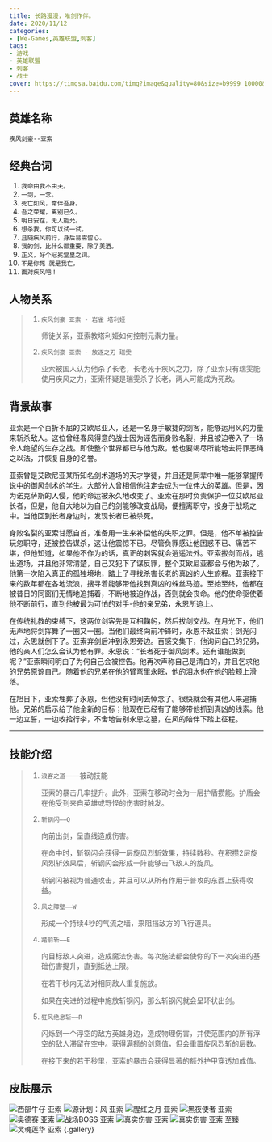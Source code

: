 ```yaml
---
title: 长路漫漫，唯剑作伴。
date: 2020/11/12
categories:
- [We-Games,英雄联盟,刺客]
tags:
- 游戏
- 英雄联盟
- 刺客
- 战士
cover: https://timgsa.baidu.com/timg?image&quality=80&size=b9999_10000&sec=1605268594856&di=cd1eed5339c2b5e3edf15a304d5df6b4&imgtype=0&src=http%3A%2F%2Fimg1.replays.net%2Flol.replays.net%2Fuploads%2Fbody%2F2017%2F01%2F1484544071nDG.jpg
---
```

## 英雄名称

`疾风剑豪--亚索`

## 经典台词

1. `我命由我不由天。`
2. `一剑，一念。`
3. `死亡如风，常伴吾身。`
4. `吾之荣耀，离别已久。`
5. `明日安在，无人能允。`
6. `想杀我，你可以试一试。`
7. `且随疾风前行，身后易需留心。`
8. `我的剑，比什么都重要，除了美酒。`
9. `正义，好个冠冕堂皇之词。`
10. `不是你死 就是我亡。`
11. `面对疾风吧！`
## 人物关系

> 1. `疾风剑豪 亚索 - 岩雀 塔利娅`
>
>    师徒关系，亚索教塔利娅如何控制元素力量。
>
> 2. `疾风剑豪 亚索 - 放逐之刃 瑞雯`
>
>    亚索被国人认为他杀了长老，长老死于疾风之力，除了亚索只有瑞雯能使用疾风之力，亚索怀疑是瑞雯杀了长老，两人可能成为死敌。

## 背景故事

亚索是一个百折不屈的艾欧尼亚人，还是一名身手敏捷的剑客，能够运用风的力量来斩杀敌人。这位曾经春风得意的战士因为诬告而身败名裂，并且被迫卷入了一场令人绝望的生存之战。即使整个世界都已与他为敌，他也要竭尽所能地去将罪恶绳之以法，并恢复自身的名誉。

亚索曾是艾欧尼亚某所知名剑术道场的天才学徒，并且还是同辈中唯一能够掌握传说中的御风剑术的学生。大部分人曾相信他注定会成为一位伟大的英雄。但是，因为诺克萨斯的入侵，他的命运被永久地改变了。亚索在那时负责保护一位艾欧尼亚长者，但是，他自大地以为自己的剑能够改变战局，便擅离职守，投身于战场之中。当他回到长者身边时，发现长者已被杀死。

身败名裂的亚索甘愿自首，准备用一生来补偿他的失职之罪。但是，他不单被控告玩忽职守，还被控告谋杀，这让他震惊不已。尽管负罪感让他困惑不已、痛苦不堪，但他知道，如果他不作为的话，真正的刺客就会逍遥法外。亚索拔剑而战，逃出道场，并且他非常清楚，自己又犯下了谋反罪，整个艾欧尼亚都会与他为敌了。他第一次陷入真正的孤独境地，踏上了寻找杀害长老的真凶的人生旅程。亚索接下来的数年都在各地流浪，搜寻着能够带他找到真凶的蛛丝马迹。至始至终，他都在被昔日的同窗们无情地追捕着，不断地被迫作战，否则就会丧命。他的使命驱使着他不断前行，直到他被最为可怕的对手-他的亲兄弟，永恩所追上。

在传统礼教的束缚下，这两位剑客先是互相鞠躬，然后拔剑交战。在月光下，他们无声地将剑挥舞了一圈又一圈。当他们最终向前冲锋时，永恩不敌亚索；剑光闪过，永恩就倒下了。亚索弃剑后冲到永恩旁边。百感交集下，他询问自己的兄弟，他的亲人们怎么会认为他有罪。永恩说：“长者死于御风剑术。还有谁能做到呢？”亚索瞬间明白了为何自己会被控告。他再次声称自己是清白的，并且乞求他的兄弟原谅自己。随着他的兄弟在他的臂弯里永眠，他的泪水也在他的脸颊上滑落。

在旭日下，亚索埋葬了永恩，但他没有时间去悼念了。很快就会有其他人来追捕他。兄弟的启示给了他全新的目标；他现在已经有了能够带他抓到真凶的线索。他一边立誓，一边收拾行李，不舍地告别永恩之墓，在风的陪伴下踏上征程。

------

## 技能介绍

> 1. `浪客之道`——被动技能
>
>    亚索的暴击几率提升。此外，亚索在移动时会为一层护盾攒能。护盾会在他受到来自英雄或野怪的伤害时触发。
>
> 2. `斩钢闪——Q`
>
>    向前出剑，呈直线造成伤害。
>
>    在命中时，斩钢闪会获得一层旋风烈斩效果，持续数秒。在积攒2层旋风烈斩效果后，斩钢闪会形成一阵能够击飞敌人的旋风。
>
>    斩钢闪被视为普通攻击，并且可以从所有作用于普攻的东西上获得收益。
>    
> 3. `风之障壁——W`
>
>    形成一个持续4秒的气流之墙，来阻挡敌方的飞行道具。
>
> 4. `踏前斩——E`
>
>    向目标敌人突进，造成魔法伤害。每次施法都会使你的下一次突进的基础伤害提升，直到抵达上限。
>
>    在若干秒内无法对相同敌人重复施放。
>
>    如果在突进的过程中施放斩钢闪，那么斩钢闪就会呈环状出剑。
>
> 5. `狂风绝息斩——R`
>
>    闪烁到一个浮空的敌方英雄身边，造成物理伤害，并使范围内的所有浮空的敌人滞留在空中。获得满额的剑意值，但会重置旋风烈斩的层数。
>
>    在接下来的若干秒里，亚索的暴击会获得显著的额外护甲穿透加成值。

##  皮肤展示 
![](https://game.gtimg.cn/images/lol/act/img/skin/big157001.jpg "西部牛仔 亚索")
![](https://game.gtimg.cn/images/lol/act/img/skin/big157002.jpg "源计划：风 亚索")
![](https://game.gtimg.cn/images/lol/act/img/skin/big157003.jpg "腥红之月 亚索")
![](https://game.gtimg.cn/images/lol/act/img/skin/big157009.jpg "黑夜使者 亚索")
![](https://game.gtimg.cn/images/lol/act/img/skin/big157010.jpg "奥德赛 亚索")
![](https://game.gtimg.cn/images/lol/act/img/skin/big157017.jpg "战场BOSS 亚索")
![](https://game.gtimg.cn/images/lol/act/img/skin/big157018.jpg "真实伤害 亚索")
![](https://game.gtimg.cn/images/lol/act/img/skin/big157035.jpg "真实伤害 亚索 至臻")
![](https://game.gtimg.cn/images/lol/act/img/skin/big157036.jpg "灵魂莲华 亚索")
{.gallery}

